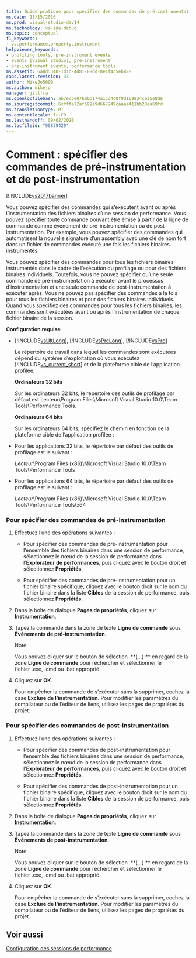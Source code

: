 ```yaml
---
title: Guide pratique pour spécifier des commandes de pré-instrumentation et de post-instrumentation | Microsoft Docs
ms.date: 11/15/2016
ms.prod: visual-studio-dev14
ms.technology: vs-ide-debug
ms.topic: conceptual
f1_keywords:
- vs.performance.property.instrument
helpviewer_keywords:
- profiling tools, pre-instrument events
- events [Visual Studio], pre-instrument
- pre-instrument events, performance tools
ms.assetid: 6a8d5340-1d1b-4d81-88dd-8e1f435eb828
caps.latest.revision: 33
author: MikeJo5000
ms.author: mikejo
manager: jillfra
ms.openlocfilehash: ab7ecbe97ba0b174a1cc4c0f0d169834ce25e8d8
ms.sourcegitcommit: 6cfffa72af599a9d667249caaaa411bb28ea69fd
ms.translationtype: MT
ms.contentlocale: fr-FR
ms.lasthandoff: 09/02/2020
ms.locfileid: "90839429"
---
```

# <a name="how-to-specify-pre--and-post-instrument-commands"></a>Comment : spécifier des commandes de pré-instrumentation et de post-instrumentation
[!INCLUDE[vs2017banner](../includes/vs2017banner.md)]

Vous pouvez spécifier des commandes qui s’exécutent avant ou après l’instrumentation des fichiers binaires d’une session de performance. Vous pouvez spécifier toute commande pouvant être émise à partir de la ligne de commande comme événement de pré-instrumentation ou de post-instrumentation. Par exemple, vous pouvez spécifier des commandes qui automatisent la nouvelle signature d’un assembly avec une clé de nom fort dans un fichier de commandes exécuté une fois les fichiers binaires instrumentés.  
  
 Vous pouvez spécifier des commandes pour tous les fichiers binaires instrumentés dans le cadre de l’exécution du profilage ou pour des fichiers binaires individuels. Toutefois, vous ne pouvez spécifier qu’une seule commande de pré-instrumentation à exécuter avant le processus d’instrumentation et une seule commande de post-instrumentation à exécuter après. Vous ne pouvez pas spécifier des commandes à la fois pour tous les fichiers binaires et pour des fichiers binaires individuels. Quand vous spécifiez des commandes pour tous les fichiers binaires, les commandes sont exécutées avant ou après l’instrumentation de chaque fichier binaire de la session.  
  
 **Configuration requise**  
  
- [!INCLUDE[vsUltLong](../includes/vsultlong-md.md)], [!INCLUDE[vsPreLong](../includes/vsprelong-md.md)], [!INCLUDE[vsPro](../includes/vspro-md.md)]  
  
  Le répertoire de travail dans lequel les commandes sont exécutées dépend du système d’exploitation où vous exécutez [!INCLUDE[vs_current_short](../includes/vs-current-short-md.md)] et de la plateforme cible de l’application profilée.  
  
  **Ordinateurs 32 bits**  
  
  Sur les ordinateurs 32 bits, le répertoire des outils de profilage par défaut est Lecteur\Program Files\Microsoft Visual Studio 10.0\Team Tools\Performance Tools.  
  
  **Ordinateurs 64 bits**  
  
  Sur les ordinateurs 64 bits, spécifiez le chemin en fonction de la plateforme cible de l’application profilée :  
  
- Pour les applications 32 bits, le répertoire par défaut des outils de profilage est le suivant :  
  
   *Lecteur*\Program Files (x86)\Microsoft Visual Studio 10.0\Team Tools\Performance Tools  
  
- Pour les applications 64 bits, le répertoire par défaut des outils de profilage est le suivant :  
  
   *Lecteur*\Program Files (x86)\Microsoft Visual Studio 10.0\Team Tools\Performance Tools\x64  
  
### <a name="to-specify-pre-instrument-commands"></a>Pour spécifier des commandes de pré-instrumentation  
  
1. Effectuez l’une des opérations suivantes :  
  
    - Pour spécifier des commandes de pré-instrumentation pour l’ensemble des fichiers binaires dans une session de performance, sélectionnez le nœud de la session de performance dans l’**Explorateur de performances**, puis cliquez avec le bouton droit et sélectionnez **Propriétés**.  
  
    - Pour spécifier des commandes de pré-instrumentation pour un fichier binaire spécifique, cliquez avec le bouton droit sur le nom du fichier binaire dans la liste **Cibles** de la session de performance, puis sélectionnez **Propriétés**.  
  
2. Dans la boîte de dialogue **Pages de propriétés**, cliquez sur **Instrumentation**.  
  
3. Tapez la commande dans la zone de texte **Ligne de commande** sous **Événements de pré-instrumentation**.  
  
    > [!NOTE]
    > Vous pouvez cliquer sur le bouton de sélection  **(...) ** en regard de la zone **Ligne de commande** pour rechercher et sélectionner le fichier .exe, .cmd ou .bat approprié.  
  
4. Cliquez sur **OK**.  
  
     Pour empêcher la commande de s’exécuter sans la supprimer, cochez la case **Exclure de l’instrumentation**. Pour modifier les paramètres du compilateur ou de l’éditeur de liens, utilisez les pages de propriétés du projet.  
  
### <a name="to-specify-post-instrument-commands"></a>Pour spécifier des commandes de post-instrumentation  
  
1. Effectuez l’une des opérations suivantes :  
  
    - Pour spécifier des commandes de post-instrumentation pour l’ensemble des fichiers binaires dans une session de performance, sélectionnez le nœud de la session de performance dans l’**Explorateur de performances**, puis cliquez avec le bouton droit et sélectionnez **Propriétés**.  
  
    - Pour spécifier des commandes de post-instrumentation pour un fichier binaire spécifique, cliquez avec le bouton droit sur le nom du fichier binaire dans la liste **Cibles** de la session de performance, puis sélectionnez **Propriétés**.  
  
2. Dans la boîte de dialogue **Pages de propriétés**, cliquez sur **Instrumentation**.  
  
3. Tapez la commande dans la zone de texte **Ligne de commande** sous **Événements de post-instrumentation**.  
  
    > [!NOTE]
    > Vous pouvez cliquer sur le bouton de sélection  **(...) ** en regard de la zone **Ligne de commande** pour rechercher et sélectionner le fichier .exe, .cmd ou .bat approprié.  
  
4. Cliquez sur **OK**.  
  
     Pour empêcher la commande de s’exécuter sans la supprimer, cochez la case **Exclure de l’instrumentation**. Pour modifier les paramètres du compilateur ou de l’éditeur de liens, utilisez les pages de propriétés du projet.  
  
## <a name="see-also"></a>Voir aussi  
 [Configuration des sessions de performance](../profiling/configuring-performance-sessions.md)
